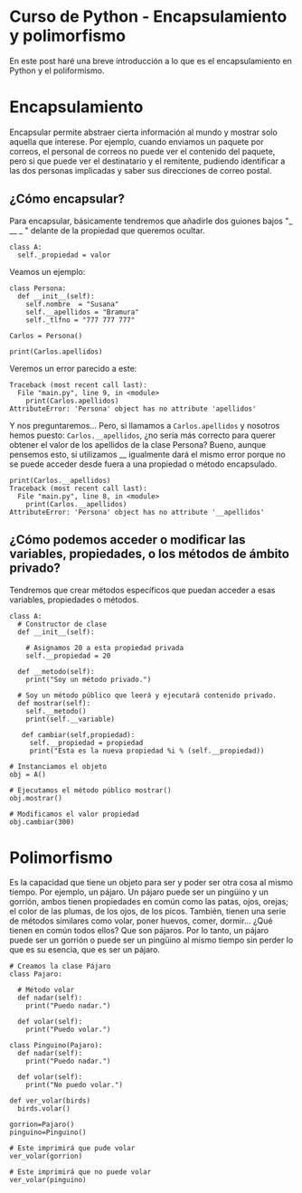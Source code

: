 # Curso de Python - Encapsulamiento y polimorfismo

En este post haré una breve introducción a lo que es el encapsulamiento en Python y el poliformismo.

# Encapsulamiento
Encapsular permite abstraer cierta información al mundo y mostrar solo aquella que interese. Por ejemplo, cuando enviamos un paquete por correos, el personal de correos no puede ver el contenido del paquete, pero si que puede ver el destinatario y el remitente, pudiendo identificar a las dos personas implicadas y saber sus direcciones de correo postal.

## ¿Cómo encapsular?
Para encapsular, básicamente tendremos que añadirle dos guiones bajos "_ __ _ " delante de la propiedad que queremos ocultar.
```
class A:
  self._propiedad = valor
```
Veamos un ejemplo:
```
class Persona:
  def __init__(self):
    self.nombre  = "Susana"
    self.__apellidos = "Bramura"
    self._tlfno = "777 777 777"
    
Carlos = Persona()

print(Carlos.apellidos)
```
Veremos un error parecido a este:
```
Traceback (most recent call last):
  File "main.py", line 9, in <module>
    print(Carlos.apellidos)
AttributeError: 'Persona' object has no attribute 'apellidos'
```
Y nos preguntaremos... Pero, si llamamos a `Carlos.apellidos` y nosotros hemos puesto: `Carlos.__apellidos`, ¿no sería más correcto para querer obtener el valor de los apellidos de la clase Persona? Bueno, aunque pensemos esto, si utilizamos __ igualmente dará el mismo error porque no se puede acceder desde fuera a una propiedad o método encapsulado.
```
print(Carlos.__apellidos)
Traceback (most recent call last):
  File "main.py", line 8, in <module>
    print(Carlos.__apellidos)
AttributeError: 'Persona' object has no attribute '__apellidos'
```
## ¿Cómo podemos acceder o modificar las variables, propiedades, o los métodos de ámbito privado?
Tendremos que crear métodos específicos que puedan acceder a esas variables, propiedades o métodos.
```
class A:
  # Constructor de clase
  def __init__(self):
  
    # Asignamos 20 a esta propiedad privada
    self.__propiedad = 20
  
  def __metodo(self):
    print("Soy un método privado.")
  
  # Soy un método público que leerá y ejecutará contenido privado.
  def mostrar(self):
    self.__metodo()
    print(self.__variable)
    
   def cambiar(self,propiedad):
     self.__propiedad = propiedad
     print("Esta es la nueva propiedad %i % (self.__propiedad))

# Instanciamos el objeto
obj = A()

# Ejecutamos el método público mostrar()
obj.mostrar()

# Modificamos el valor propiedad
obj.cambiar(300)
```

# Polimorfismo
Es la capacidad que tiene un objeto para ser y poder ser otra cosa al mismo tiempo. Por ejemplo, un pájaro. Un pájaro puede ser un pingüino y un gorrión, ambos tienen propiedades en común como las patas, ojos, orejas; el color de las plumas, de los ojos, de los picos. También, tienen una serie de métodos similares como volar, poner huevos, comer, dormir... 
¿Qué tienen en común todos ellos? Que son pájaros. Por lo tanto, un pájaro puede ser un gorrión o puede ser un pingüino al mismo tiempo sin perder lo que es su esencia, que es ser un pájaro.

```
# Creamos la clase Pájaro
class Pajaro:
  
  # Método volar
  def nadar(self):
    print("Puedo nadar.")
  
  def volar(self):
    print("Puedo volar.")

class Pinguino(Pajaro):
  def nadar(self):
    print("Puedo nadar.")
  
  def volar(self):
    print("No puedo volar.")

def ver_volar(birds)
  birds.volar()
  
gorrion=Pajaro()
pinguino=Pinguino()

# Este imprimirá que pude volar
ver_volar(gorrion)

# Este imprimirá que no puede volar
ver_volar(pinguino)
```
